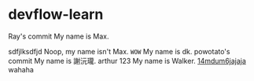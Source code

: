 # devflow-learn

Ray's commit
My name is Max.

sdfjlksdfjd
Noop, my name isn't Max.
`WOW`
My name is dk.
powotato's commit
My name is 謝沅瓏.
arthur
123
My name is Walker.
[14mdum6jajaja](https://youtu.be/dQw4w9WgXcQ)
wahaha
